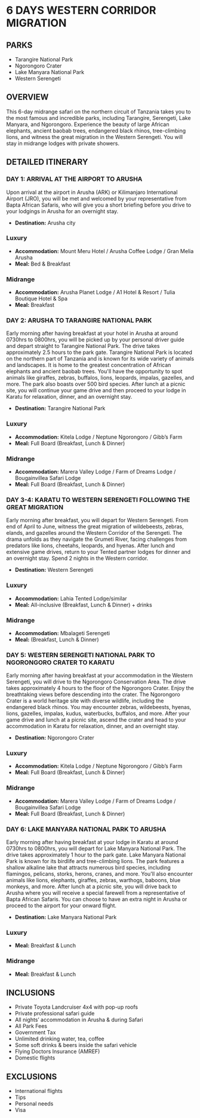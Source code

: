 # 6 DAYS WESTERN CORRIDOR MIGRATION

## PARKS

- Tarangire National Park
- Ngorongoro Crater
- Lake Manyara National Park
- Western Serengeti

## OVERVIEW

This 6-day midrange safari on the northern circuit of Tanzania takes you to the most famous and incredible parks, including Tarangire, Serengeti, Lake Manyara, and Ngorongoro. Experience the beauty of large African elephants, ancient baobab trees, endangered black rhinos, tree-climbing lions, and witness the great migration in the Western Serengeti. You will stay in midrange lodges with private showers.

## DETAILED ITINERARY

### DAY 1: ARRIVAL AT THE AIRPORT TO ARUSHA

Upon arrival at the airport in Arusha (ARK) or Kilimanjaro International Airport (JRO), you will be met and welcomed by your representative from Bapta African Safaris, who will give you a short briefing before you drive to your lodgings in Arusha for an overnight stay.

- **Destination:** Arusha city
### Luxury
- **Accommodation:** Mount Meru Hotel / Arusha Coffee Lodge / Gran Melia Arusha
- **Meal:** Bed & Breakfast
### Midrange
- **Accommodation:** Arusha Planet Lodge / A1 Hotel & Resort / Tulia Boutique Hotel & Spa
- **Meal:** Breakfast

### DAY 2: ARUSHA TO TARANGIRE NATIONAL PARK

Early morning after having breakfast at your hotel in Arusha at around 0730hrs to 0800hrs, you will be picked up by your personal driver guide and depart straight to Tarangire National Park. The drive takes approximately 2.5 hours to the park gate. Tarangire National Park is located on the northern part of Tanzania and is known for its wide variety of animals and landscapes. It is home to the greatest concentration of African elephants and ancient baobab trees. You'll have the opportunity to spot animals like giraffes, zebras, buffalos, lions, leopards, impalas, gazelles, and more. The park also boasts over 500 bird species. After lunch at a picnic site, you will continue your game drive and then proceed to your lodge in Karatu for relaxation, dinner, and an overnight stay.

- **Destination:** Tarangire National Park
### Luxury
- **Accommodation:** Kitela Lodge / Neptune Ngorongoro / Gibb’s Farm
- **Meal:** Full Board (Breakfast, Lunch & Dinner)
### Midrange
- **Accommodation:** Marera Valley Lodge / Farm of Dreams Lodge / Bougainvillea Safari Lodge
- **Meal:** Full Board (Breakfast, Lunch & Dinner)

### DAY 3-4: KARATU TO WESTERN SERENGETI FOLLOWING THE GREAT MIGRATION

Early morning after breakfast, you will depart for Western Serengeti. From end of April to June, witness the great migration of wildebeests, zebras, elands, and gazelles around the Western Corridor of the Serengeti. The drama unfolds as they navigate the Grumeti River, facing challenges from predators like lions, cheetahs, leopards, and hyenas. After lunch and extensive game drives, return to your Tented partner lodges for dinner and an overnight stay. Spend 2 nights in the Western corridor.

- **Destination:** Western Serengeti
### Luxury
- **Accommodation:** Lahia Tented Lodge/similar
- **Meal:** All-inclusive (Breakfast, Lunch & Dinner) + drinks
### Midrange
- **Accommodation:** Mbalageti Serengeti
- **Meal:** (Breakfast, Lunch & Dinner)

### DAY 5: WESTERN SERENGETI NATIONAL PARK TO NGORONGORO CRATER TO KARATU

Early morning after having breakfast at your accommodation in the Western Serengeti, you will drive to the Ngorongoro Conservation Area. The drive takes approximately 4 hours to the floor of the Ngorongoro Crater. Enjoy the breathtaking views before descending into the crater. The Ngorongoro Crater is a world heritage site with diverse wildlife, including the endangered black rhinos. You may encounter zebras, wildebeests, hyenas, lions, gazelles, impalas, kudus, waterbucks, buffalos, and more. After your game drive and lunch at a picnic site, ascend the crater and head to your accommodation in Karatu for relaxation, dinner, and an overnight stay.

- **Destination:** Ngorongoro Crater
### Luxury
- **Accommodation:** Kitela Lodge / Neptune Ngorongoro / Gibb’s Farm
- **Meal:** Full Board (Breakfast, Lunch & Dinner)
### Midrange
- **Accommodation:** Marera Valley Lodge / Farm of Dreams Lodge / Bougainvillea Safari Lodge
- **Meal:** Full Board (Breakfast, Lunch & Dinner)

### DAY 6: LAKE MANYARA NATIONAL PARK TO ARUSHA

Early morning after having breakfast at your lodge in Karatu at around 0730hrs to 0800hrs, you will depart for Lake Manyara National Park. The drive takes approximately 1 hour to the park gate. Lake Manyara National Park is known for its birdlife and tree-climbing lions. The park features a shallow alkaline lake that attracts numerous bird species, including flamingos, pelicans, storks, herons, cranes, and more. You'll also encounter animals like lions, elephants, giraffes, zebras, warthogs, baboons, blue monkeys, and more. After lunch at a picnic site, you will drive back to Arusha where you will receive a special farewell from a representative of Bapta African Safaris. You can choose to have an extra night in Arusha or proceed to the airport for your onward flight.

- **Destination:** Lake Manyara National Park
### Luxury
- **Meal:** Breakfast & Lunch
### Midrange
- **Meal:** Breakfast & Lunch

## INCLUSIONS

- Private Toyota Landcruiser 4x4 with pop-up roofs
- Private professional safari guide
- All nights’ accommodation in Arusha & during Safari
- All Park Fees
- Government Tax
- Unlimited drinking water, tea, coffee
- Some soft drinks & beers inside the safari vehicle
- Flying Doctors Insurance (AMREF)
- Domestic flights

## EXCLUSIONS

- International flights
- Tips
- Personal needs
- Visa
